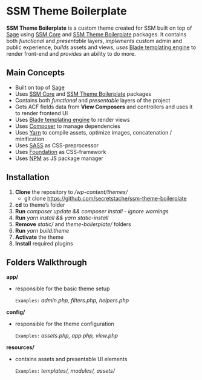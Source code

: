 # SSM Theme Boilerplate

**SSM Theme Boilerplate** is a custom theme created for SSM built on top of [Sage](https://roots.io/sage/) using [SSM Core](https://github.com/secretstache/ssm-core) and [SSM Theme Boilerplate](https://github.com/secretstache/ssm-theme-boilerplate) packages. It contains both *functional* and *presentable* layers, *implements* custom admin and public experience, *builds* assets and views, *uses* [Blade templating engine](https://laravel.com/docs/5.7/blade) to render front-end and *provides* an ability to do more.

## Main Concepts

- Built on top of [Sage](https://roots.io/sage/)
- Uses [SSM Core](https://github.com/secretstache/ssm-core) and [SSM Theme Boilerplate](https://github.com/secretstache/ssm-theme-boilerplate) packages
- Contains both *functional* and *presentable* layers of the project
- Gets ACF fields data from **View Composers** and controllers and uses it to render frontend UI
- Uses [Blade templating engine](https://laravel.com/docs/5.7/blade) to render views
- Uses [Composer](https://getcomposer.org/) to manage dependencies
- Uses [Yarn](https://yarnpkg.com/en/) to compile assets, optimize images, concatenation / minification
- Uses [SASS](https://sass-lang.com/) as CSS-preprocessor
- Uses [Foundation](https://foundation.zurb.com/) as CSS-framework
- Uses [NPM](https://www.npmjs.com/) as JS package manager

## Installation

1. **Clone** the repository to */wp-content/themes/*
	- git clone https://github.com/secretstache/ssm-theme-boilerplate
2. **cd** to theme’s folder
3. **Run** *composer update && composer install - ignore warnings*
4. **Run** *yarn install && yarn static-install*
5. **Remove** *static/* and *theme-boilerplate/* folders
6. **Run** *yarn build:theme*
7. **Activate** the theme
8. **Install** required plugins


## Folders Walkthrough

**app/**

- responsible for the basic theme setup

	`Examples:` *admin.php, filters.php, helpers.php*

**config/**

- responsible for the theme configuration

	`Examples:` *assets.php, app.php, view.php*

**resources/**

- contains assets and presentable UI elements

	`Examples:` *templates/, modules/, assets/*